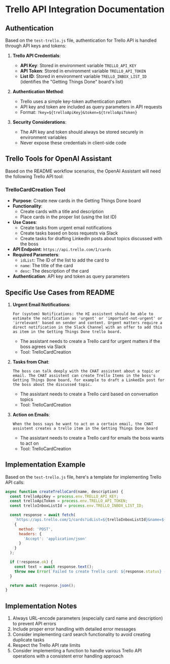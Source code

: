 # Trello API Integration Documentation

## Authentication

Based on the `test-trello.js` file, authentication for Trello API is handled through API keys and tokens:

1. **Trello API Credentials**:
   - **API Key**: Stored in environment variable `TRELLO_API_KEY`
   - **API Token**: Stored in environment variable `TRELLO_API_TOKEN`
   - **List ID**: Stored in environment variable `TRELLO_INBOX_LIST_ID` (identifies the "Getting Things Done" board's list)

2. **Authentication Method**:
   - Trello uses a simple key-token authentication pattern
   - API key and token are included as query parameters in API requests
   - Format: `?key=${trelloApiKey}&token=${trelloApiToken}`

3. **Security Considerations**:
   - The API key and token should always be stored securely in environment variables
   - Never expose these credentials in client-side code

## Trello Tools for OpenAI Assistant

Based on the README workflow scenarios, the OpenAI Assistant will need the following Trello API tool:

### TrelloCardCreation Tool
- **Purpose**: Create new cards in the Getting Things Done board
- **Functionality**:
  - Create cards with a title and description
  - Place cards in the proper list (using the list ID)
- **Use Cases**:
  - Create tasks from urgent email notifications
  - Create tasks based on boss requests via Slack
  - Create tasks for drafting LinkedIn posts about topics discussed with the boss
- **API Endpoint**: `https://api.trello.com/1/cards`
- **Required Parameters**:
  - `idList`: The ID of the list to add the card to
  - `name`: The title of the card
  - `desc`: The description of the card
- **Authentication**: API key and token as query parameters

## Specific Use Cases from README

1. **Urgent Email Notifications**:
   ```
   For (system) Notifications: the HI assistent should be able to estimate the notification as 'urgent' or 'important-not-urgent' or 'irrelevant' based on sender and content. Urgent matters require a direct notification in the Slack Channel with an offer to add this as item in the Getting Things Done trello board.
   ```
   - The assistant needs to create a Trello card for urgent matters if the boss agrees via Slack
   - Tool: TrelloCardCreation

2. **Tasks from Chat**:
   ```
   The boss can talk deeply with the CHAT assistent about a topic or email. The CHAT assistent can create Trello Items in the boss's Getting Things Done board, for example to draft a LinkedIn post for the boss about the discussed topic.
   ```
   - The assistant needs to create a Trello card based on conversation topics
   - Tool: TrelloCardCreation

3. **Action on Emails**:
   ```
   When the boss says he want to act on a certain email, the CHAT assistent creates a trello item in the Getting Things Done board
   ```
   - The assistant needs to create a Trello card for emails the boss wants to act on
   - Tool: TrelloCardCreation

## Implementation Example

Based on the `test-trello.js` file, here's a template for implementing Trello API calls:

```javascript
async function createTrelloCard(name, description) {
  const trelloApiKey = process.env.TRELLO_API_KEY;
  const trelloApiToken = process.env.TRELLO_API_TOKEN;
  const trelloInboxListId = process.env.TRELLO_INBOX_LIST_ID;

  const response = await fetch(
    `https://api.trello.com/1/cards?idList=${trelloInboxListId}&name=${encodeURIComponent(name)}&desc=${encodeURIComponent(description)}&key=${trelloApiKey}&token=${trelloApiToken}`,
    {
      method: 'POST',
      headers: {
        'Accept': 'application/json'
      }
    }
  );

  if (!response.ok) {
    const text = await response.text();
    throw new Error(`Failed to create Trello card: ${response.status} - ${text}`);
  }

  return await response.json();
}
```

## Implementation Notes

1. Always URL-encode parameters (especially card name and description) to prevent API errors
2. Include proper error handling with detailed error messages
3. Consider implementing card search functionality to avoid creating duplicate tasks
4. Respect the Trello API rate limits
5. Consider implementing a function to handle various Trello API operations with a consistent error handling approach